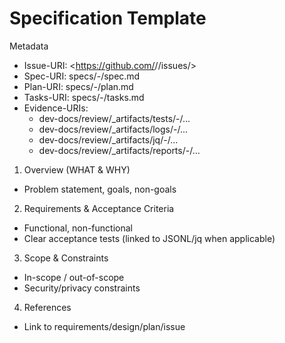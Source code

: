 # Specification Template

Metadata
- Issue-URI: <https://github.com/<owner>/<repo>/issues/<id>>
- Spec-URI: specs/<NNN>-<slug>/spec.md
- Plan-URI: specs/<NNN>-<slug>/plan.md
- Tasks-URI: specs/<NNN>-<slug>/tasks.md
- Evidence-URIs:
  - dev-docs/review/_artifacts/tests/<NNN>-<slug>/...
  - dev-docs/review/_artifacts/logs/<NNN>-<slug>/...
  - dev-docs/review/_artifacts/jq/<NNN>-<slug>/...
  - dev-docs/review/_artifacts/reports/<NNN>-<slug>/...

1. Overview (WHAT & WHY)
- Problem statement, goals, non-goals

2. Requirements & Acceptance Criteria
- Functional, non-functional
- Clear acceptance tests (linked to JSONL/jq when applicable)

3. Scope & Constraints
- In-scope / out-of-scope
- Security/privacy constraints

4. References
- Link to requirements/design/plan/issue

